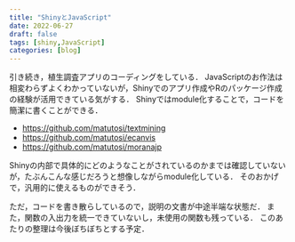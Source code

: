 ```yaml
---
title: "ShinyとJavaScript"
date: 2022-06-27
draft: false
tags: [shiny,JavaScript]
categories: [blog]
---
```


引き続き，植生調査アプリのコーディングをしている．
JavaScriptのお作法は相変わらずよくわかっていないが，Shinyでのアプリ作成やRのパッケージ作成の経験が活用できている気がする．
Shinyではmodule化することで，コードを簡潔に書くことができる．

  - https://github.com/matutosi/textmining   
  - https://github.com/matutosi/ecanvis   
  - https://github.com/matutosi/moranajp

Shinyの内部で具体的にどのようなことがされているのかまでは確認していないが，たぶんこんな感じだろうと想像しながらmodule化している．
そのおかげで，汎用的に使えるものができそう．

ただ，コードを書き散らしているので，説明の文書が中途半端な状態だ．
また，関数の入出力を統一できていないし，未使用の関数も残っている．
このあたりの整理は今後ぼちぼちとする予定．
